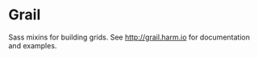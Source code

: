 Grail
=====

Sass mixins for building grids. See http://grail.harm.io for documentation and examples.
